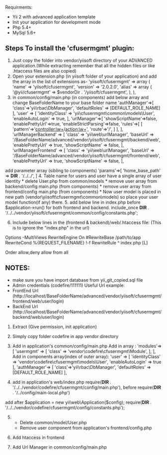 Requirments:
* Yii 2 with advanced application template
* Init your application for development mode
* Php 5.4+
* MySql 5.6+

Steps To install the 'cfusermgmt' plugin:
---------------------------------------------------------------------------------------

1. Just copy the folder into vendor/yiisoft directory of your ADVANCED application.(While extracting remember that all the hidden files or like .htaccess files are also copied)
2. Open your extension.php (in yiisoft folder of your application) and add the array in the list of extensions as-
    'yiisoft/cfusermgmt' => 
        array (
          'name' => 'yiisoft/cfusermgmt',
          'version' => '2.0.2.0',
          'alias' => 
          array (
            '@yii/cfusermgmt' => $vendorDir . '/yiisoft/cfusermgmt',
          ),
        ),
3. in common/config/main.php (in components) add below array and change BaseFolderName to your base folder name
    'authManager'=>[
        'class'=>'yii\rbac\DbManager',
        'defaultRoles' => [DEFAULT_ROLE_NAME]
    ],
    'user' => [
        'identityClass' => 'yii\cfusermgmt\common\models\User',
        'enableAutoLogin' => true,
    ],
	'urlManager'=>[
		'showScriptName'=>false,
		'enablePrettyUrl'=>true,
		'enableStrictParsing'=>false,
		'rules'=>[
			[
				'pattern'=>'<controller:\w+>/<action:\w+>',
				'route'=>'<controller>/<action>',
			]
		],
	],
	'urlManagerBackend' => [
		'class' => 'yii\web\urlManager',
		'baseUrl' => '/BaseFolderName/advanced/vendor/yiisoft/cfusermgmt/backend/web',
		'enablePrettyUrl' => true,
		'showScriptName' => false,
	],
	'urlManagerFrontend' => [
		'class' => 'yii\web\urlManager',
		'baseUrl' => '/BaseFolderName/advanced/vendor/yiisoft/cfusermgmt/frontend/web',
		'enablePrettyUrl' => true,
		'showScriptName' => false,
	], 

  add parameter array (sibling to components)
    'params'=>[
        'home_base_path' => __DIR__ . '/../../',
    ]
4. Table name for users and user have a single array of user identity
	* delete User.php from common/models
	* remove user array from backend/config main.php (from components)
	* remove user array from frontend/config main.php (from components)
    * Now user model is placed in new path (vendor\yiisoft\cfusermgmt\common\models) so place your user model function(if any) there.
5. add below line in index.php before $application->run() for both frontend and backend.
 include_once __DIR__ . '/../../vendor/yiisoft/cfusermgmt/common/config/constants.php';
    
6. Include below lines in the (frontend & backend)/web/.htaccess file: (This is to ignore the "index.php" in the url)

<IfModule mod_rewrite.c>
    Options -MultiViews
    RewriteEngine On
    #RewriteBase /path/to/app
    RewriteCond %{REQUEST_FILENAME} !-f
    RewriteRule ^ index.php [L]
</IfModule>

Order allow,deny
allow from all


NOTES:
-----------------------------
* make sure you have import database from yii_git_copied.sql file
* Admin credentials (codefire/111111)
Useful Url example:
* FrontEnd Url (http://localhost/BaseFolderName/advanced/vendor/yiisoft/cfusermgmt/frontend/web/user/login)
* BackEnd Url (http://localhost/BaseFolderName/advanced/vendor/yiisoft/cfusermgmt/backend/web/user/login)






1. Extract (Give permission, init application)
2. Simply copy folder codefire in app vendor directory
3. Add in application's common/config/main.php
	Add in array : 
		'modules'=>[
			'usermgmt' => [
				'class' => 'vendor\codefire\cfusermgmt\Module',
			],
		],
	Add in components array(index of outer array):
		'user' => [
			'identityClass' => 'vendor\codefire\cfusermgmt\models\User',
			'enableAutoLogin' => true
		],
		 'authManager'=> [
			'class'=>'yii\rbac\DbManager', 
			'defaultRoles' => [DEFAULT_ROLE_NAME] 
		],

4. add in application's web/index.php 
require(__DIR__ . '/../../vendor/codefire/cfusermgmt/config/main.php'),
before
require(__DIR__ . '/../config/main-local.php')


add after $application = new yii\web\Application($config);
require(__DIR__ . '/../../vendor/codefire/cfusermgmt/config/constants.php');

5.  - Delete common/model/User.php
    - Remove user component from application's frontend/config.php
    
6. Add htaccess in frontend    

7. Add Url Manager in common/config/main.php























        
